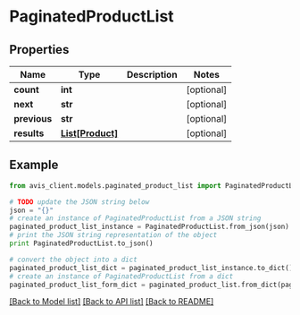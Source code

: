# PaginatedProductList


## Properties

Name | Type | Description | Notes
------------ | ------------- | ------------- | -------------
**count** | **int** |  | [optional] 
**next** | **str** |  | [optional] 
**previous** | **str** |  | [optional] 
**results** | [**List[Product]**](Product.md) |  | [optional] 

## Example

```python
from avis_client.models.paginated_product_list import PaginatedProductList

# TODO update the JSON string below
json = "{}"
# create an instance of PaginatedProductList from a JSON string
paginated_product_list_instance = PaginatedProductList.from_json(json)
# print the JSON string representation of the object
print PaginatedProductList.to_json()

# convert the object into a dict
paginated_product_list_dict = paginated_product_list_instance.to_dict()
# create an instance of PaginatedProductList from a dict
paginated_product_list_form_dict = paginated_product_list.from_dict(paginated_product_list_dict)
```
[[Back to Model list]](../README.md#documentation-for-models) [[Back to API list]](../README.md#documentation-for-api-endpoints) [[Back to README]](../README.md)


